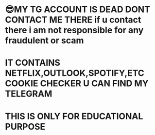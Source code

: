 😎MY TG ACCOUNT IS DEAD DONT CONTACT ME THERE
if u contact there i am not responsible for any fraudulent or scam
=========================================
IT CONTAINS
NETFLIX,OUTLOOK,SPOTIFY,ETC COOKIE CHECKER
U CAN FIND MY TELEGRAM 
========================================
THIS IS ONLY FOR EDUCATIONAL PURPOSE
===========================================

